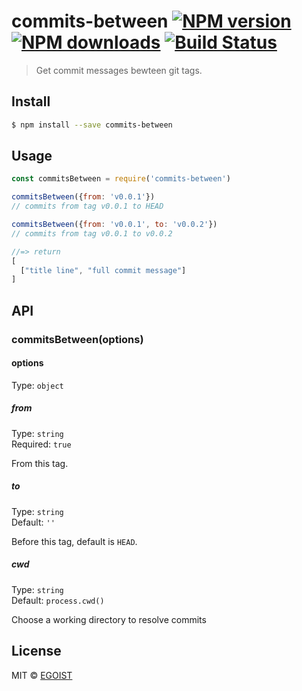 # commits-between [![NPM version](https://img.shields.io/npm/v/commits-between.svg)](https://npmjs.com/package/commits-between) [![NPM downloads](https://img.shields.io/npm/dm/commits-between.svg)](https://npmjs.com/package/commits-between) [![Build Status](https://img.shields.io/circleci/project/egoist/commits-between/master.svg)](https://circleci.com/gh/egoist/commits-between)

> Get commit messages bewteen git tags.

## Install

```bash
$ npm install --save commits-between
```

## Usage

```js
const commitsBetween = require('commits-between')

commitsBetween({from: 'v0.0.1'})
// commits from tag v0.0.1 to HEAD

commitsBetween({from: 'v0.0.1', to: 'v0.0.2'})
// commits from tag v0.0.1 to v0.0.2

//=> return
[
  ["title line", "full commit message"]
]
```

## API

### commitsBetween(options)

#### options

Type: `object`

##### from

Type: `string`  
Required: `true`

From this tag.

##### to

Type: `string`  
Default: `''`

Before this tag, default is `HEAD`.

##### cwd

Type: `string`  
Default: `process.cwd()`

Choose a working directory to resolve commits

## License

MIT © [EGOIST](https://github.com/egoist)
